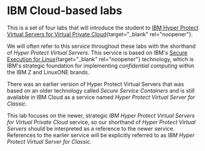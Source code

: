 # IBM Cloud-based labs 

This is a set of four labs that will introduce the student to [IBM Hyper Protect Virtual Servers for Virtual Private Cloud](https://www.ibm.com/cloud/blog/announcements/ibm-hyper-protect-virtual-servers-for-virtual-private-cloud){target="_blank" rel="noopener"}. 

We will often refer to this service throughout these labs with the shorthand of *Hyper Protect Virtual Servers*.  This service is based on IBM's [Secure Execution for Linux](https://www.ibm.com/docs/en/linux-on-systems?topic=virtualization-secure-execution){target="_blank" rel="noopener"} technology, which is IBM's strategic foundation for implementing *confidential computing* within the IBM Z and LinuxONE brands.  

There was an earlier version of Hyper Protect Virtual Servers that was based on an older technology called *Secure Service Containers* and is still available in IBM Cloud as a service named *Hyper Protect Virtual Server for Classic*.  

This lab focuses on the newer, strategic *IBM Hyper Protect Virtual Servers for Virtual Private Cloud* service, so our shorthand of *Hyper Protect Virtual Servers* should be interpreted as a reference to the newer service.  References to the earlier service will be explicitly referred to as *IBM Hyper Protect Virtual Server for Classic*.
